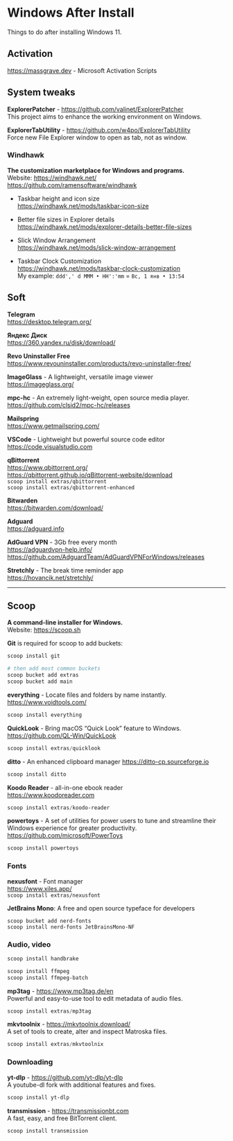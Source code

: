# Windows After Install

Things to do after installing Windows 11.

## Activation

<https://massgrave.dev> - Microsoft Activation Scripts

## System tweaks

**ExplorerPatcher** - <https://github.com/valinet/ExplorerPatcher> \
This project aims to enhance the working environment on Windows.

**ExplorerTabUtility** - <https://github.com/w4po/ExplorerTabUtility> \
Force new File Explorer window to open as tab, not as window.

### Windhawk

**The customization marketplace for Windows and programs.** \
Website: <https://windhawk.net/> \
<https://github.com/ramensoftware/windhawk>

- Taskbar height and icon size \
<https://windhawk.net/mods/taskbar-icon-size>

- Better file sizes in Explorer details \
<https://windhawk.net/mods/explorer-details-better-file-sizes>

- Slick Window Arrangement \
<https://windhawk.net/mods/slick-window-arrangement>

- Taskbar Clock Customization \
<https://windhawk.net/mods/taskbar-clock-customization> \
My example: `ddd',' d MMM • HH':'mm` = `Вс, 1 янв • 13:54`

## Soft

**Telegram** \
<https://desktop.telegram.org/>

**Яндекс Диск** \
<https://360.yandex.ru/disk/download/>

**Revo Uninstaller Free**\
<https://www.revouninstaller.com/products/revo-uninstaller-free/>

**ImageGlass** - A lightweight, versatile image viewer \
<https://imageglass.org/>

**mpc-hc** - An extremely light-weight, open source media player. \
<https://github.com/clsid2/mpc-hc/releases>

**Mailspring** \
<https://www.getmailspring.com/>

**VSCode** - Lightweight but powerful source code editor \
<https://code.visualstudio.com>

**qBittorrent** \
<https://www.qbittorrent.org/> \
<https://qbittorrent.github.io/qBittorrent-website/download> \
`scoop install extras/qbittorrent` \
`scoop install extras/qbittorrent-enhanced`

**Bitwarden** \
<https://bitwarden.com/download/>

**Adguard** \
<https://adguard.info>

**AdGuard VPN** - 3Gb free every month \
<https://adguardvpn-help.info/> \
<https://github.com/AdguardTeam/AdGuardVPNForWindows/releases>

**Stretchly** - The break time reminder app \
<https://hovancik.net/stretchly/>

---

## Scoop

**A command-line installer for Windows.** \
Website: <https://scoop.sh>

**Git** is required for scoop to add buckets:

```powershell
scoop install git

# then add most common buckets
scoop bucket add extras
scoop bucket add main
```

**everything** - Locate files and folders by name instantly.\
<https://www.voidtools.com/>

```powershell
scoop install everything
```

**QuickLook** - Bring macOS “Quick Look” feature to Windows.\
<https://github.com/QL-Win/QuickLook>

```powershell
scoop install extras/quicklook
```

**ditto** - An enhanced clipboard manager
<https://ditto-cp.sourceforge.io>

```powershell
scoop install ditto
```

**Koodo Reader** - all-in-one ebook reader \
<https://www.koodoreader.com>

```powershell
scoop install extras/koodo-reader
```

**powertoys** - A set of utilities for power users to tune and streamline their Windows experience for greater productivity.\
<https://github.com/microsoft/PowerToys>

```powershell
scoop install powertoys
```

### Fonts

**nexusfont** - Font manager \
<https://www.xiles.app/> \
`scoop install extras/nexusfont`

**JetBrains Mono**: A free and open source typeface for developers

```powerschellll
scoop bucket add nerd-fonts
scoop install nerd-fonts JetBrainsMono-NF
```

### Audio, video

```powershell
scoop install handbrake
```

```powershell
scoop install ffmpeg
scoop install ffmpeg-batch
```

**mp3tag** - <https://www.mp3tag.de/en> \
Powerful and easy-to-use tool to edit metadata of audio files.

```powershell
scoop install extras/mp3tag
```

**mkvtoolnix** - <https://mkvtoolnix.download/> \
A set of tools to create, alter and inspect Matroska files.

```powershell
scoop install extras/mkvtoolnix
```

### Downloading

**yt-dlp** - <https://github.com/yt-dlp/yt-dlp> \
A youtube-dl fork with additional features and fixes.

```powershell
scoop install yt-dlp
```

**transmission** - <https://transmissionbt.com> \
A fast, easy, and free BitTorrent client.

```powershell
scoop install transmission
```
